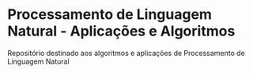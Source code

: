 # Processamento de Linguagem Natural - Aplicações e Algoritmos 
Repositório destinado aos algoritmos e aplicações de Processamento de Linguagem Natural 
